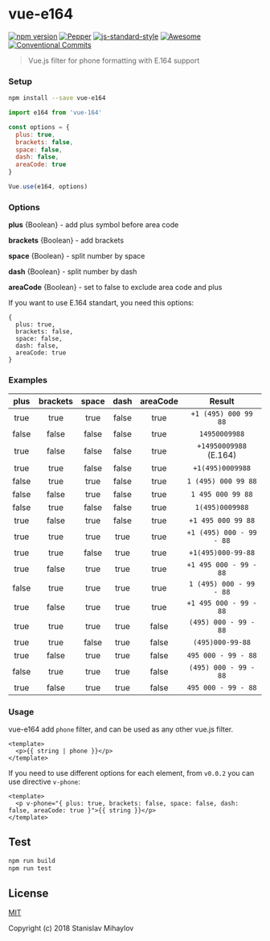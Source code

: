 # vue-e164
[![npm version](https://img.shields.io/npm/v/vue-e164.svg?style=flat-square)](https://www.npmjs.org/package/vue-e164)
[![Pepper](https://pepper.ink/static/badge.svg)](https://pepper.ink)
[![js-standard-style](https://img.shields.io/badge/code%20style-standard-brightgreen.svg)](http://standardjs.com)
[![Awesome](https://cdn.rawgit.com/sindresorhus/awesome/d7305f38d29fed78fa85652e3a63e154dd8e8829/media/badge.svg)](https://github.com/sindresorhus/awesome)
[![Conventional Commits](https://img.shields.io/badge/Conventional%20Commits-1.0.0-yellow.svg)](https://conventionalcommits.org)
> Vue.js filter for phone formatting with E.164 support

### Setup

``` bash
npm install --save vue-e164
```

```javascript
import e164 from 'vue-164'

const options = {
  plus: true,
  brackets: false,
  space: false,
  dash: false,
  areaCode: true
}

Vue.use(e164, options)
```

### Options

**plus** {Boolean} - add plus symbol before area code

**brackets** {Boolean}  - add brackets

**space** {Boolean} - split number by space

**dash** {Boolean} - split number by dash

**areaCode** {Boolean} - set to false to exclude area code and plus

If you want to use E.164 standart, you need this options:

```
{
  plus: true,
  brackets: false,
  space: false,
  dash: false,
  areaCode: true
}
```

### Examples
|  plus | brackets | space | dash  | areaCode |         Result         |
|:-----:|:--------:|:-----:|:-----:|:--------:|:----------------------:|
|  true |   true   |  true | false |   true   |  `+1 (495) 000 99 88`  |
| false |   false  | false | false |   true   |      `14950009988`     |
|  true |   false  | false | false |   true   | `+14950009988` (E.164) |
|  true |   true   | false | false |   true   |    `+1(495)0009988`    |
| false |   true   |  true | false |   true   |   `1 (495) 000 99 88`  |
| false |   false  |  true | false |   true   |    `1 495 000 99 88`   |
| false |   true   | false | false |   true   |     `1(495)0009988`    |
|  true |   false  |  true | false |   true   |   `+1 495 000 99 88`   |
|  true |   true   |  true | true  |   true   |`+1 (495) 000 - 99 - 88`|
|  true |   true   | false | true  |   true   |   `+1(495)000-99-88`   |
|  true |   false  |  true | true  |   true   | `+1 495 000 - 99 - 88` |
| false |   true   |  true | true  |   true   |`1 (495) 000 - 99 - 88` |
|  true |   false  |  true | true  |   true   | `+1 495 000 - 99 - 88` |
|  true |   true   |  true | true  |  false   |  `(495) 000 - 99 - 88` |
|  true |   true   | false | true  |  false   |    `(495)000-99-88`    |
|  true |   false  |  true | true  |  false   |   `495 000 - 99 - 88`  |
| false |   true   |  true | true  |  false   | `(495) 000 - 99 - 88`  |
|  true |   false  |  true | true  |  false   |  `495 000 - 99 - 88`   |

### Usage

vue-e164 add `phone` filter, and can be used as any other vue.js filter.
```
<template>
  <p>{{ string | phone }}</p>
</template>
```

If you need to use different options for each element, from `v0.0.2` you can use directive `v-phone`:
```
<template>
  <p v-phone="{ plus: true, brackets: false, space: false, dash: false, areaCode: true }">{{ string }}</p>
</template>
```

## Test

```bash
npm run build
npm run test
```

## License

[MIT](http://opensource.org/licenses/MIT)

Copyright (c) 2018 Stanislav Mihaylov